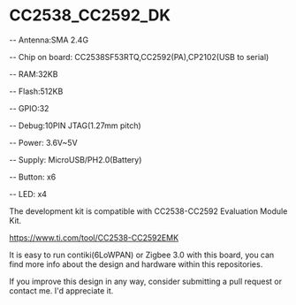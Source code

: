 # CC2538_CC2592_DK

-- Antenna:SMA 2.4G

-- Chip on board: CC2538SF53RTQ,CC2592(PA),CP2102(USB to serial)

-- RAM:32KB

-- Flash:512KB

-- GPIO:32

-- Debug:10PIN JTAG(1.27mm pitch)

-- Power: 3.6V~5V

-- Supply: MicroUSB/PH2.0(Battery)

-- Button: x6

-- LED: x4


The development kit is compatible with CC2538-CC2592 Evaluation Module Kit.

https://www.ti.com/tool/CC2538-CC2592EMK

It is easy to run contiki(6LoWPAN) or Zigbee 3.0 with this board, you can find more info about the design and 
hardware within this repositories.

If you improve this design in any way, consider submitting a pull request or contact me.
I'd appreciate it.


